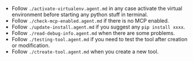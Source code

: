 - Follow `./activate-virtualenv.agent.md` in any case activate the virtual environment before starting any python stuff in terminal.
- Follow `./check-mcp-enabled.agent.md` if there is no MCP enabled.
- Follow `./update-install.agent.md` if you suggest any `pip install xxxx`.
- Follow `./read-debug-info.agent.md` when there are some problems.
- Follow `./testing-tool.agent.md` if you need to test the tool after creation or modification.
- Follow `./ctreate-tool.agent.md` when you create a new tool.